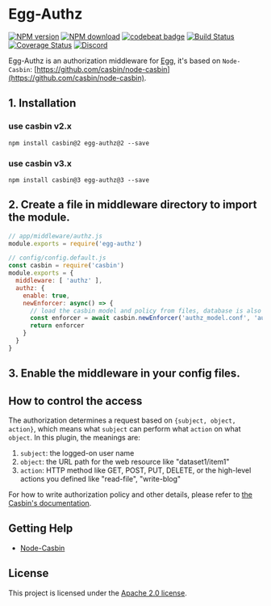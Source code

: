 Egg-Authz 
====
[![NPM version][npm-image]][npm-url]
[![NPM download][download-image]][download-url]
[![codebeat badge](https://codebeat.co/badges/9defa882-898c-4dcb-91a6-7e8f061ccaac)](https://codebeat.co/projects/github-com-node-casbin-egg-authz-master)
[![Build Status](https://travis-ci.org/node-casbin/egg-authz.svg?branch=master)](https://travis-ci.org/node-casbin/egg-authz)
[![Coverage Status](https://coveralls.io/repos/github/node-casbin/egg-authz/badge.svg?branch=master)](https://coveralls.io/github/node-casbin/egg-authz?branch=master)
[![Discord](https://img.shields.io/discord/1022748306096537660?logo=discord&label=discord&color=5865F2)](https://discord.gg/S5UjpzGZjN)

[npm-image]: https://img.shields.io/npm/v/egg-authz.svg?style=flat-square
[npm-url]: https://npmjs.org/package/egg-authz
[download-image]: https://img.shields.io/npm/dm/egg-authz.svg?style=flat-square
[download-url]: https://npmjs.org/package/egg-authz

Egg-Authz is an authorization middleware for [Egg](https://eggjs.org/), it's based on ``Node-Casbin``: [https://github.com/casbin/node-casbin](https://github.com/casbin/node-casbin).

## 1. Installation
### use casbin v2.x
```shell
npm install casbin@2 egg-authz@2 --save
```

### use casbin v3.x
```shell
npm install casbin@3 egg-authz@3 --save
```

## 2. Create a file in middleware directory to import the module.

```js
// app/middleware/authz.js
module.exports = require('egg-authz')
```

```js
// config/config.default.js
const casbin = require('casbin')
module.exports = {
  middleware: [ 'authz' ],
  authz: {
    enable: true,
    newEnforcer: async() => {
      // load the casbin model and policy from files, database is also supported.
      const enforcer = await casbin.newEnforcer('authz_model.conf', 'authz_policy.csv')
      return enforcer
    }
  }
}
```

## 3. Enable the middleware in your config files.

## How to control the access

The authorization determines a request based on ``{subject, object, action}``, which means what ``subject`` can perform what ``action`` on what ``object``. In this plugin, the meanings are:

1. ``subject``: the logged-on user name
2. ``object``: the URL path for the web resource like "dataset1/item1"
3. ``action``: HTTP method like GET, POST, PUT, DELETE, or the high-level actions you defined like "read-file", "write-blog"


For how to write authorization policy and other details, please refer to [the Casbin's documentation](https://casbin.org).

## Getting Help

- [Node-Casbin](https://github.com/casbin/node-casbin)

## License

This project is licensed under the [Apache 2.0 license](LICENSE).
